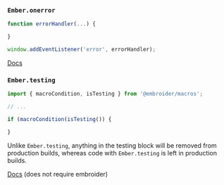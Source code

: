 ### `Ember.onerror`

```js
function errorHandler(...) {

}

window.addEventListener('error', errorHandler);
```
[Docs](https://developer.mozilla.org/en-US/docs/Web/API/Window/error_event)

### `Ember.testing` 

```js
import { macroCondition, isTesting } from '@embroider/macros';

// ...

if (macroCondition(isTesting()) {

}
```

Unlike `Ember.testing`, anything in the testing block will be removed from production builds, whereas code with `Ember.testing` is left in production builds.

[Docs](https://github.com/embroider-build/embroider/blob/main/packages/macros/README.md) (does not require embroider)
